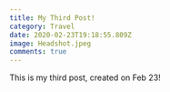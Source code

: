```yaml
---
title: My Third Post!
category: Travel
date: 2020-02-23T19:18:55.809Z
image: Headshot.jpeg
comments: true
---
```

This is my third post, created on Feb 23!
